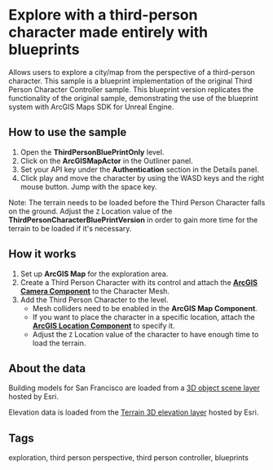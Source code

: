 # Explore with a third-person character made entirely with blueprints

Allows users to explore a city/map from the perspective of a third-person character.
This sample is a blueprint implementation of the original Third Person Character Controller sample.
This blueprint version replicates the functionality of the original sample, demonstrating the use of the blueprint system with ArcGIS Maps SDK for Unreal Engine.

## How to use the sample

1. Open the **ThirdPersonBluePrintOnly** level.
2. Click on the **ArcGISMapActor** in the Outliner panel.
3. Set your API key under the **Authentication** section in the Details panel.
4. Click play and move the character by using the WASD keys and the right mouse button. Jump with the space key.

Note: The terrain needs to be loaded before the Third Person Character falls on the ground. Adjust the `Z` Location value of the **ThirdPersonCharacterBluePrintVersion** in order to gain more time for the terrain to be loaded if it's necessary.

## How it works

1. Set up **ArcGIS Map** for the exploration area.
2. Create a Third Person Character with its control and attach the [**ArcGIS Camera Component**](https://developers.arcgis.com/unreal-engine/maps/camera/#arcgis-camera-component) to the Character Mesh.
3. Add the Third Person Character to the level.
   - Mesh colliders need to be enabled in the **ArcGIS Map Component**.
   - If you want to place the character in a specific location, attach the [**ArcGIS Location Component**](https://developers.arcgis.com/unreal-engine/maps/location-component/) to specify it.
   - Adjust the `Z` Location value of the character to have enough time to load the terrain.

## About the data

Building models for San Francisco are loaded from a [3D object scene layer](https://tiles.arcgis.com/tiles/z2tnIkrLQ2BRzr6P/arcgis/rest/services/SanFrancisco_Bldgs/SceneServer) hosted by Esri.

Elevation data is loaded from the [Terrain 3D elevation layer](https://www.arcgis.com/home/item.html?id=7029fb60158543ad845c7e1527af11e4) hosted by Esri.

## Tags

exploration, third person perspective, third person controller, blueprints
